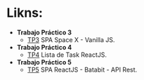 # Likns:
   - **Trabajo Práctico 3**
     - [TP3](https://cardinaux-api-spacex.netlify.app/) SPA Space X  - Vanilla JS.
   - **Trabajo Práctico 4**
     - [TP4](https://cardinaux-lista-tareas.netlify.app/) Lista de Task ReactJS.
   - **Trabajo Práctico 5**
     - [TP5](https://cardinaux-batatabit.netlify.app/) SPA ReactJS - Batabit - API Rest.


